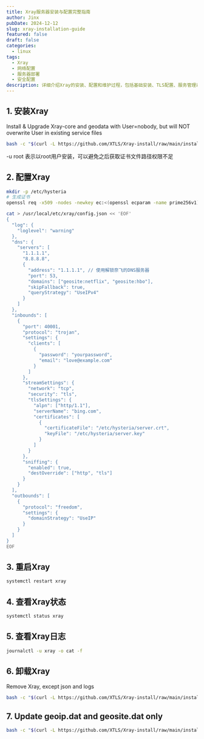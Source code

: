 ```yaml
---
title: Xray服务器安装与配置完整指南
author: Jinx
pubDate: 2024-12-12
slug: xray-installation-guide
featured: false
draft: false
categories:
  - linux
tags:
  - Xray
  - 网络配置
  - 服务器部署
  - 安全配置
description: 详细介绍Xray的安装、配置和维护过程，包括基础安装、TLS配置、服务管理以及常用运维命令，帮助你快速搭建和管理Xray服务
---
```


<!-- more -->

## 1. 安装Xray

Install & Upgrade Xray-core and geodata with User=nobody, but will NOT overwrite User in existing service files

```sh
bash -c "$(curl -L https://github.com/XTLS/Xray-install/raw/main/install-release.sh)" @ install -u root
```

-u root 表示以root用户安装，可以避免之后获取证书文件路径权限不足

## 2. 配置Xray

```sh
mkdir -p /etc/hysteria
# 生成证书
openssl req -x509 -nodes -newkey ec:<(openssl ecparam -name prime256v1) -keyout /etc/hysteria/server.key -out /etc/hysteria/server.crt -subj "/CN=bing.com" -days 36500 && chown hysteria /etc/hysteria/server.key && chown hysteria /etc/hysteria/server.crt

```

```sh
cat > /usr/local/etc/xray/config.json << 'EOF'
{
  "log": {
    "loglevel": "warning"
  },
  "dns": {
    "servers": [
      "1.1.1.1",
      "8.8.8.8",
      {
        "address": "1.1.1.1", // 使用解锁奈飞的DNS服务器
        "port": 53,
        "domains": ["geosite:netflix", "geosite:hbo"],
        "skipFallback": true,
        "queryStrategy": "UseIPv4"
      }
    ]
  },
  "inbounds": [
    {
      "port": 40001,
      "protocol": "trojan",
      "settings": {
        "clients": [
          {
            "password": "yourpassword",
            "email": "love@example.com"
          }
        ]
      },
      "streamSettings": {
        "network": "tcp",
        "security": "tls",
        "tlsSettings": {
          "alpn": ["http/1.1"],
          "serverName": "bing.com",
          "certificates": [
            {
              "certificateFile": "/etc/hysteria/server.crt",
              "keyFile": "/etc/hysteria/server.key"
            }
          ]
        }
      },
      "sniffing": {
        "enabled": true,
        "destOverride": ["http", "tls"]
      }
    }
  ],
  "outbounds": [
    {
      "protocol": "freedom",
      "settings": {
        "domainStrategy": "UseIP"
      }
    }
  ]
}
EOF
```

## 3. 重启Xray

```sh
systemctl restart xray
```

## 4. 查看Xray状态

```sh
systemctl status xray
```

## 5. 查看Xray日志

```sh
journalctl -u xray -o cat -f
```

## 6. 卸载Xray

Remove Xray, except json and logs

```sh
bash -c "$(curl -L https://github.com/XTLS/Xray-install/raw/main/install-release.sh)" @ remove
```

## 7. Update geoip.dat and geosite.dat only

```sh
bash -c "$(curl -L https://github.com/XTLS/Xray-install/raw/main/install-release.sh)" @ install-geodata
```
